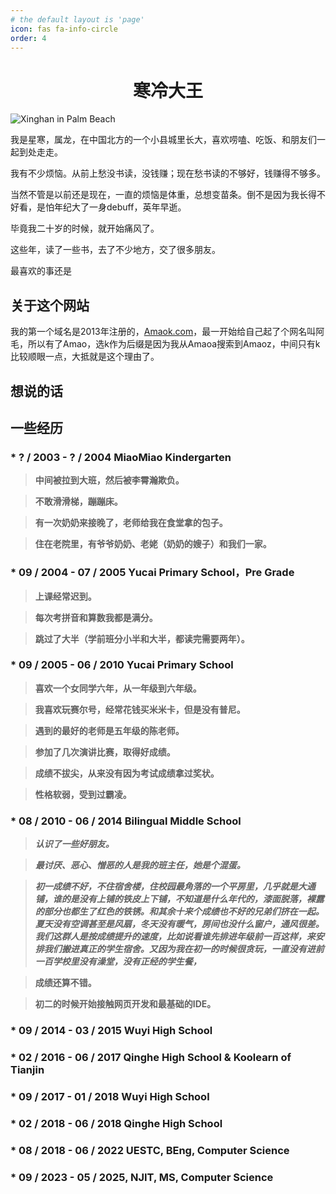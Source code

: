 ```yaml
---
# the default layout is 'page'
icon: fas fa-info-circle
order: 4
---
```


<center><h1>寒冷大王</h1></center>


![Xinghan in Palm Beach](/images/Xinghan_PalmBeach.JPG)

我是星寒，属龙，在中国北方的一个小县城里长大，喜欢唠嗑、吃饭、和朋友们一起到处走走。

我有不少烦恼。从前上愁没书读，没钱赚；现在愁书读的不够好，钱赚得不够多。

当然不管是以前还是现在，一直的烦恼是体重，总想变苗条。倒不是因为我长得不好看，是怕年纪大了一身debuff，英年早逝。

毕竟我二十岁的时候，就开始痛风了。

这些年，读了一些书，去了不少地方，交了很多朋友。

最喜欢的事还是

## 关于这个网站

我的第一个域名是2013年注册的，[Amaok.com](https://www.amaok.com)，最一开始给自己起了个网名叫阿毛，所以有了Amao，选k作为后缀是因为我从Amaoa搜索到Amaoz，中间只有k比较顺眼一点，大抵就是这个理由了。

## 想说的话

## 一些经历

### * **? / 2003 - ? / 2004 MiaoMiao Kindergarten**

> **中间被拉到大班，然后被李霄瀚欺负。**

> **不敢滑滑梯，蹦蹦床。**

> **有一次奶奶来接晚了，老师给我在食堂拿的包子。**

> **住在老院里，有爷爷奶奶、老姥（奶奶的嫂子）和我们一家。**

### * **09 / 2004 - 07 / 2005 Yucai Primary School，Pre Grade**

> **上课经常迟到。**

> **每次考拼音和算数我都是满分。**

> **跳过了大半（学前班分小半和大半，都读完需要两年）。**

### * **09 / 2005 - 06 / 2010 Yucai Primary School**

> **喜欢一个女同学六年，从一年级到六年级。**

> **我喜欢玩赛尔号，经常花钱买米米卡，但是没有普尼。**

> **遇到的最好的老师是五年级的陈老师。**

> **参加了几次演讲比赛，取得好成绩。**

> **成绩不拔尖，从来没有因为考试成绩拿过奖状。**

> **性格软弱，受到过霸凌。**

### * **08 / 2010 - 06 / 2014 Bilingual Middle School**

> ***认识了一些好朋友。***

> ***最讨厌、恶心、憎恶的人是我的班主任，她是个混蛋。***

> ***初一成绩不好，不住宿舍楼，住校园最角落的一个平房里，几乎就是大通铺，谁的是没有上铺的铁皮上下铺，不知道是什么年代的，漆面脱落，裸露的部分也都生了红色的铁锈。和其余十来个成绩也不好的兄弟们挤在一起。夏天没有空调甚至是风扇，冬天没有暖气，房间也没什么窗户，通风很差。我们这群人是按成绩提升的速度，比如说看谁先排进年级前一百这样，来安排我们搬进真正的学生宿舍。又因为我在初一的时候很贪玩，一直没有进前一百学校里没有澡堂，没有正经的学生餐，***

> **成绩还算不错。**

> **初二的时候开始接触网页开发和最基础的IDE。**

### * **09 / 2014 - 03 / 2015 Wuyi High School**

### * **02 / 2016 - 06 / 2017 Qinghe High School & Koolearn of Tianjin**

### * **09 / 2017 - 01 / 2018 Wuyi High School**

### * **02 / 2018 - 06 / 2018 Qinghe High School**

### * **08 / 2018 - 06 / 2022 UESTC, BEng, Computer Science**

### * **09 / 2023 - 05 / 2025, NJIT, MS, Computer Science**
